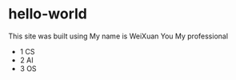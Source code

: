 # hello-world

This site was built using 
My name is WeiXuan You
My professional
- 1  CS
- 2  AI
- 3  OS
